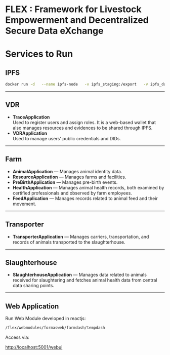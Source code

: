 # FLEX : Framework for Livestock Empowerment and Decentralized Secure Data eXchange
# Services to Run

## **IPFS**
```bash
docker run -d   --name ipfs-node   -v ipfs_staging:/export   -v ipfs_data:/data/ipfs   -p 4001:4001   -p 5001:5001   -p 8080:8080   ipfs/go-ipfs:latest
```

---

## **VDR**
- **TraceApplication**  
  Used to register users and assign roles. It is a web-based wallet that also manages resources and evidences to be shared through IPFS.
- **VDRApplication**  
  Used to manage users' public credentials and DIDs.

---

## **Farm**
- **AnimalApplication** — Manages animal identity data.  
- **ResourceApplication** — Manages farms and facilities.  
- **PreBirthApplication** — Manages pre-birth events.  
- **HealthApplication** — Manages animal health records, both examined by certified professionals and observed by farm employees.  
- **FeedApplication** — Manages records related to animal feed and their movement.  

---

## **Transporter**
- **TransporterApplication** — Manages carriers, transportation, and records of animals transported to the slaughterhouse.

---

## **Slaughterhouse**
- **SlaughterhouseApplication** — Manages data related to animals received for slaughtering and fetches animal health data from central data sharing points.

---

## **Web Application**
Run Web Module developed in reactjs:
```bash
/flex/webmodules/formasweb/farmdash/tempdash
```
Access via:  

[http://localhost:5001/webui](http://localhost:5001/webui)

